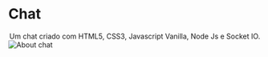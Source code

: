 # Chat
<center>Um chat criado com HTML5, CSS3, Javascript Vanilla, Node Js e Socket IO.</center>
<img src="https://i.ibb.co/3M7jVYn/Whats-App-Image-2022-09-22-at-08-35-41.jpg" alt="About chat"/>
